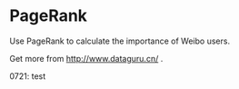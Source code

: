 # PageRank
Use PageRank to calculate the importance of Weibo users.

Get more from http://www.dataguru.cn/ .

0721: test
